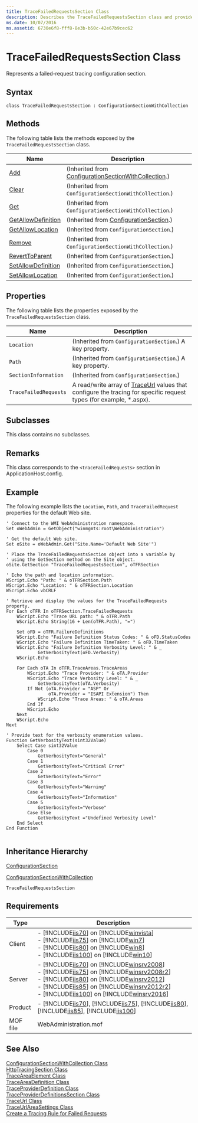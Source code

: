 ```yaml
---
title: TraceFailedRequestsSection Class
description: Describes the TraceFailedRequestsSection class and provides the class' syntax, methods, properties, remarks, an example, and requirements.
ms.date: 10/07/2016
ms.assetid: 6730e6f8-fff8-8e3b-b50c-42e67b9cec62
---
```

# TraceFailedRequestsSection Class
Represents a failed-request tracing configuration section.  
  
## Syntax  
  
```vbs  
class TraceFailedRequestsSection : ConfigurationSectionWithCollection  
```  
  
## Methods  
 The following table lists the methods exposed by the `TraceFailedRequestsSection` class.  
  
|Name|Description|  
|----------|-----------------|  
|[Add](../wmi-provider/configurationsectionwithcollection-add-method.md)|(Inherited from [ConfigurationSectionWithCollection](../wmi-provider/configurationsectionwithcollection-class.md).)|  
|[Clear](../wmi-provider/configurationsectionwithcollection-clear-method.md)|(Inherited from `ConfigurationSectionWithCollection`.)|  
|[Get](../wmi-provider/configurationsectionwithcollection-get-method.md)|(Inherited from `ConfigurationSectionWithCollection`.)|  
|[GetAllowDefinition](../wmi-provider/configurationsection-getallowdefinition-method.md)|(Inherited from [ConfigurationSection](../wmi-provider/configurationsection-class.md).)|  
|[GetAllowLocation](../wmi-provider/configurationsection-getallowlocation-method.md)|(Inherited from `ConfigurationSection`.)|  
|[Remove](../wmi-provider/configurationsectionwithcollection-remove-method.md)|(Inherited from `ConfigurationSectionWithCollection`.)|  
|[RevertToParent](../wmi-provider/configurationsection-reverttoparent-method.md)|(Inherited from `ConfigurationSection`.)|  
|[SetAllowDefinition](../wmi-provider/configurationsection-setallowdefinition-method.md)|(Inherited from `ConfigurationSection`.)|  
|[SetAllowLocation](../wmi-provider/configurationsection-setallowlocation-method.md)|(Inherited from `ConfigurationSection`.)|  
  
## Properties  
 The following table lists the properties exposed by the `TraceFailedRequestsSection` class.  
  
|Name|Description|  
|----------|-----------------|  
|`Location`|(Inherited from `ConfigurationSection`.) A key property.|  
|`Path`|(Inherited from `ConfigurationSection`.) A key property.|  
|`SectionInformation`|(Inherited from `ConfigurationSection`.)|  
|`TraceFailedRequests`|A read/write array of [TraceUrl](../wmi-provider/traceurl-class.md) values that configure the tracing for specific request types (for example, *.aspx).|  
  
## Subclasses  
 This class contains no subclasses.  
  
## Remarks  
 This class corresponds to the `<traceFailedRequests>` section in ApplicationHost.config.  
  
## Example  
 The following example lists the `Location`, `Path`, and `TraceFailedRequest` properties for the default Web site.  
  
```  
' Connect to the WMI WebAdministration namespace.  
Set oWebAdmin = GetObject("winmgmts:root\WebAdministration")  
  
' Get the default Web site.  
Set oSite = oWebAdmin.Get("Site.Name='Default Web Site'")  
  
' Place the TraceFailedRequestsSection object into a variable by  
' using the GetSection method on the Site object.  
oSite.GetSection "TraceFailedRequestsSection", oTFRSection  
  
' Echo the path and location information.  
WScript.Echo "Path: " & oTFRSection.Path  
WScript.Echo "Location: " & oTFRSection.Location  
WScript.Echo vbCRLF  
  
' Retrieve and display the values for the TraceFailedRequests property.  
For Each oTFR In oTFRSection.TraceFailedRequests  
    WScript.Echo "Trace URL path: " & oTFR.Path  
    WScript.Echo String(16 + Len(oTFR.Path), "=")  
  
    Set oFD = oTFR.FailureDefinitions  
    WScript.Echo "Failure Definition Status Codes: " & oFD.StatusCodes  
    WScript.Echo "Failure Definition TimeTaken: " & oFD.TimeTaken  
    WScript.Echo "Failure Definition Verbosity Level: " & _  
            GetVerbosityText(oFD.Verbosity)  
    WScript.Echo   
  
    For Each oTA In oTFR.TraceAreas.TraceAreas  
        WScript.Echo "Trace Provider: " & oTA.Provider  
        WScript.Echo "Trace Verbosity Level: " & _  
            GetVerbosityText(oTA.Verbosity)  
        If Not (oTA.Provider = "ASP" Or _  
                oTA.Provider = "ISAPI Extension") Then  
            WScript.Echo "Trace Areas: " & oTA.Areas  
        End If  
        WScript.Echo   
    Next  
    WScript.Echo  
Next  
  
' Provide text for the verbosity enumeration values.  
Function GetVerbosityText(sint32Value)  
    Select Case sint32Value  
        Case 0  
            GetVerbosityText="General"  
        Case 1  
            GetVerbosityText="Critical Error"  
        Case 2  
            GetVerbosityText="Error"  
        Case 3  
            GetVerbosityText="Warning"  
        Case 4  
            GetVerbosityText="Information"  
        Case 5  
            GetVerbosityText="Verbose"  
        Case Else  
            GetVerbosityText ="Undefined Verbosity Level"  
    End Select  
End Function  
  
```  
  
## Inheritance Hierarchy  
 [ConfigurationSection](../wmi-provider/configurationsection-class.md)  
  
 [ConfigurationSectionWithCollection](../wmi-provider/configurationsectionwithcollection-class.md)  
  
 `TraceFailedRequestsSection`  
  
## Requirements  
  
|Type|Description|  
|----------|-----------------|  
|Client|-   [!INCLUDE[iis70](../wmi-provider/includes/iis70-md.md)] on [!INCLUDE[winvista](../wmi-provider/includes/winvista-md.md)]<br />-   [!INCLUDE[iis75](../wmi-provider/includes/iis75-md.md)] on [!INCLUDE[win7](../wmi-provider/includes/win7-md.md)]<br />-   [!INCLUDE[iis80](../wmi-provider/includes/iis80-md.md)] on [!INCLUDE[win8](../wmi-provider/includes/win8-md.md)]<br />-   [!INCLUDE[iis100](../wmi-provider/includes/iis100-md.md)] on [!INCLUDE[win10](../wmi-provider/includes/win10-md.md)]|  
|Server|-   [!INCLUDE[iis70](../wmi-provider/includes/iis70-md.md)] on [!INCLUDE[winsrv2008](../wmi-provider/includes/winsrv2008-md.md)]<br />-   [!INCLUDE[iis75](../wmi-provider/includes/iis75-md.md)] on [!INCLUDE[winsrv2008r2](../wmi-provider/includes/winsrv2008r2-md.md)]<br />-   [!INCLUDE[iis80](../wmi-provider/includes/iis80-md.md)] on [!INCLUDE[winsrv2012](../wmi-provider/includes/winsrv2012-md.md)]<br />-   [!INCLUDE[iis85](../wmi-provider/includes/iis85-md.md)] on [!INCLUDE[winsrv2012r2](../wmi-provider/includes/winsrv2012r2-md.md)]<br />-   [!INCLUDE[iis100](../wmi-provider/includes/iis100-md.md)] on [!INCLUDE[winsrv2016](../wmi-provider/includes/winsrv2016-md.md)]|  
|Product|-   [!INCLUDE[iis70](../wmi-provider/includes/iis70-md.md)], [!INCLUDE[iis75](../wmi-provider/includes/iis75-md.md)], [!INCLUDE[iis80](../wmi-provider/includes/iis80-md.md)], [!INCLUDE[iis85](../wmi-provider/includes/iis85-md.md)], [!INCLUDE[iis100](../wmi-provider/includes/iis100-md.md)]|  
|MOF file|WebAdministration.mof|  
  
## See Also  
 [ConfigurationSectionWithCollection Class](../wmi-provider/configurationsectionwithcollection-class.md)   
 [HttpTracingSection Class](../wmi-provider/httptracingsection-class.md)   
 [TraceAreaElement Class](../wmi-provider/traceareaelement-class.md)   
 [TraceAreaDefinition Class](../wmi-provider/traceareadefinition-class.md)   
 [TraceProviderDefinition Class](../wmi-provider/traceproviderdefinition-class.md)   
 [TraceProviderDefinitionsSection Class](../wmi-provider/traceproviderdefinitionssection-class.md)   
 [TraceUrl Class](../wmi-provider/traceurl-class.md)   
 [TraceUrlAreaSettings Class](../wmi-provider/traceurlareasettings-class.md)   
 [Create a Tracing Rule for Failed Requests](https://go.microsoft.com/fwlink/?LinkId=64723)
